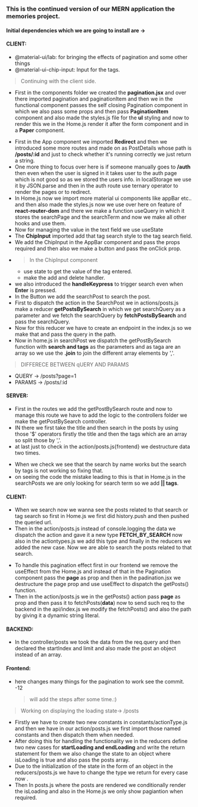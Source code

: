 ### This is the continued version of our MERN application the memories project.

#### Initial dependencies which we are going to install are ->

#### CLIENT:

- @material-ui/lab: for bringing the effects of pagination and some other things
- @material-ui-chip-input: Input for the tags.

> Continuing with the client side.

- First in the components folder we created the **pagination.jsx** and over there imported pagination and paginationItem and then we in the functional component passes the self closing Pagination component in which we also pass some props and then pass **PaginationItem** component and also made the styles.js file for the **ul** styling and now to render this we in the Home.js render it after the form component and in a **Paper** component.

* First in the App component we imported **Redirect** and then we introduced some more routes and made on as PostDetails whose path is **/posts/:id** and just to check whether it's running correctly we just return a string.
* One more thing to focus over here is if someone manually goes to **/auth** then even when the user is signed in it takes user to the auth page which is not good so as we stored the users info. in localStorage we use it by JSON.parse and then in the auth route use ternary operator to render the pages or to redirect.
* In Home.js now we import more material ui components like appBar etc.. and then also made the styles.js now we use over here on feature of **react-router-dom** and there we make a function useQuery in which it stores the searchPage and the searchTerm and now we make all other hooks and use them.
* Now for managing the value in the text field we use useState
* The **ChipInput** imported add that tag search style to the tag search field.
* We add the ChipInput in the AppBar component and pass the props required and then also we make a button and pass the onClick prop.
* > In the ChipInput component
  - use state to get the value of the tag entered.
  - make the add and delete handler.
* we also introduced the **handleKeypress** to trigger search even when **Enter** is pressed.
* In the Button we add the searchPost to search the post.
* First to dispatch the action in the SearchPost we in actions/posts.js make a reducer **getPostsBySearch** in which we get searchQuery as a parameter and we fetch the searchQuery by **fetchPostsBySearch** and pass the searchQuery.
* Now for this reducer we have to create an endpoint in the index.js so we make that and pass the query in the path.
* Now in home.js in searchPost we dispatch the getPostBySearch function with **search and tags** as the parameters and as taga are an array so we use the **.join** to join the different array elements by ','.

> DIFFERECE BETWEEN qUERY AND PARAMS

- QUERY -> /posts?page=1
- PARAMS -> /posts/:id

#### SERVER:

- First in the routes we add the getPostBySearch route and now to manage this route we have to add the logic to the controllers folder we make the getPostBySearch controller.
- IN there we first take the title and then search in the posts by using those '$' operators firstly the title and then the tags which are an array so split those by ','.
- at last just to check in the action/posts.js{frontend} we destructure data two times.

* When we check we see that the search by name works but the search by tags is not working so fixing that.
* on seeing the code the mistake leading to this is that in Home.js in the searchPosts we are only looking for search term so we add **|| tags**.

#### CLIENT:

- When we search now we wanna see the posts related to that search or tag search so first in Home.js we first did history.push and then pushed the queried url.
- Then in the action/posts.js instead of console.logging the data we dispatch the action and gave it a new type **FETCH_BY_SEARCH** now also in the actiontypes.js we add this type and finally in the reducers we added the new case. Now we are able to search the posts related to that search.

* To handle this pagination effect first in our frontend we remove the useEffect from the Home.js and instead of that in the Pagination component pass the **page** as prop and then in the padination.jsx we destructure the page prop and use useEffect to dispatch the getPosts() function.
* Then in the action/posts.js we in the getPosts() action pass **page** as prop and then pass it to fetchPosts(**data**) now to send such req to the backend in the api/index.js we modify the fetchPosts() and also the path by giving it a dynamic string literal.

#### BACKEND:

- In the controller/posts we took the data from the req.query and then declared the startIndex and limit and also made the post an object instead of an array.

#### Frontend:

- here changes many things for the pagination to work see the commit. -12
  > will add the steps after some time.:)

> Working on displaying the loading state-> /posts

- Firstly we have to create two new constants in constants/actionType.js and then we have in our action/posts.js we first import those named constants and then dispatch them when needed.
- After doing this for handling the functionality we in the reducers define two new cases for **startLoading and endLoading** and write the return statement for them we also change the state to an object where isLoading is true and also pass the posts array.
- Due to the initialization of the state in the form of an object in the reducers/posts.js we have to change the type we return for every case now .
- Then In posts.js where the posts are rendered we conditionally render the isLoading and also in the Home.js we only show pagiantion when required.
